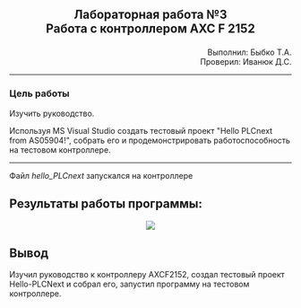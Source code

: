 ## <p align="center">Лабораторная работа №3</br>Работа с контроллером AXC F 2152</p>

<p align="right">Выполнил: Быбко Т.А.</br>
Проверил: Иванюк Д.С.</p>

***
### Цель работы
Изучить руководство.

Используя MS Visual Studio создать тестовый проект "Hello PLCnext from AS05904!", собрать его и продемонстрировать работоспособность на тестовом контроллере. 



***

Файл <i>hello_PLCnext</i> запускался на контроллере

## Результаты работы программы:

<p align="center">
<img src="src/result.jpg">
</p>

## Вывод
Изучил руководство к контроллеру AXCF2152, создал тестовый проект Hello-PLCNext и собрал его, запустил программу на тестовом контроллере.
